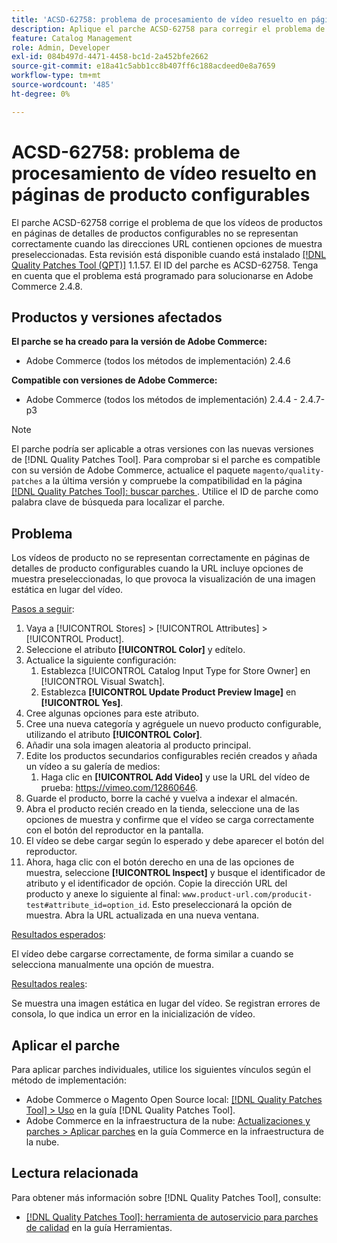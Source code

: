 ```yaml
---
title: 'ACSD-62758: problema de procesamiento de vídeo resuelto en páginas de producto configurables'
description: Aplique el parche ACSD-62758 para corregir el problema de Adobe Commerce en el que los vídeos de producto en páginas de detalles de producto configurables no se representan correctamente cuando las direcciones URL contienen opciones de muestra preseleccionadas.
feature: Catalog Management
role: Admin, Developer
exl-id: 084b497d-4471-4458-bc1d-2a452bfe2662
source-git-commit: e18a41c5abb1cc8b407ff6c188acdeed0e8a7659
workflow-type: tm+mt
source-wordcount: '485'
ht-degree: 0%

---
```


# ACSD-62758: problema de procesamiento de vídeo resuelto en páginas de producto configurables

El parche ACSD-62758 corrige el problema de que los vídeos de productos en páginas de detalles de productos configurables no se representan correctamente cuando las direcciones URL contienen opciones de muestra preseleccionadas. Esta revisión está disponible cuando está instalado [[!DNL Quality Patches Tool (QPT)]](/help/tools/quality-patches-tool/quality-patches-tool-to-self-serve-quality-patches.md) 1.1.57. El ID del parche es ACSD-62758. Tenga en cuenta que el problema está programado para solucionarse en Adobe Commerce 2.4.8.

## Productos y versiones afectados

**El parche se ha creado para la versión de Adobe Commerce:**

* Adobe Commerce (todos los métodos de implementación) 2.4.6

**Compatible con versiones de Adobe Commerce:**

* Adobe Commerce (todos los métodos de implementación) 2.4.4 - 2.4.7-p3

>[!NOTE]
>
>El parche podría ser aplicable a otras versiones con las nuevas versiones de [!DNL Quality Patches Tool]. Para comprobar si el parche es compatible con su versión de Adobe Commerce, actualice el paquete `magento/quality-patches` a la última versión y compruebe la compatibilidad en la página [[!DNL Quality Patches Tool]: buscar parches ](https://experienceleague.adobe.com/tools/commerce-quality-patches/index.html). Utilice el ID de parche como palabra clave de búsqueda para localizar el parche.

## Problema

Los vídeos de producto no se representan correctamente en páginas de detalles de producto configurables cuando la URL incluye opciones de muestra preseleccionadas, lo que provoca la visualización de una imagen estática en lugar del vídeo.

<u>Pasos a seguir</u>:

1. Vaya a [!UICONTROL Stores] > [!UICONTROL Attributes] > [!UICONTROL Product].
1. Seleccione el atributo **[!UICONTROL Color]** y edítelo.
1. Actualice la siguiente configuración:
   1. Establezca [!UICONTROL Catalog Input Type for Store Owner] en [!UICONTROL Visual Swatch].
   1. Establezca **[!UICONTROL Update Product Preview Image]** en **[!UICONTROL Yes]**.
1. Cree algunas opciones para este atributo.
1. Cree una nueva categoría y agréguele un nuevo producto configurable, utilizando el atributo **[!UICONTROL Color]**.
1. Añadir una sola imagen aleatoria al producto principal.
1. Edite los productos secundarios configurables recién creados y añada un vídeo a su galería de medios:
   1. Haga clic en **[!UICONTROL Add Video]** y use la URL del vídeo de prueba: https://vimeo.com/12860646.
1. Guarde el producto, borre la caché y vuelva a indexar el almacén.
1. Abra el producto recién creado en la tienda, seleccione una de las opciones de muestra y confirme que el vídeo se carga correctamente con el botón del reproductor en la pantalla.
1. El vídeo se debe cargar según lo esperado y debe aparecer el botón del reproductor.
1. Ahora, haga clic con el botón derecho en una de las opciones de muestra, seleccione **[!UICONTROL Inspect]** y busque el identificador de atributo y el identificador de opción. Copie la dirección URL del producto y anexe lo siguiente al final: `www.product-url.com/producit-test#attribute_id=option_id`. Esto preseleccionará la opción de muestra. Abra la URL actualizada en una nueva ventana.

<u>Resultados esperados</u>:

El vídeo debe cargarse correctamente, de forma similar a cuando se selecciona manualmente una opción de muestra.

<u>Resultados reales</u>:

Se muestra una imagen estática en lugar del vídeo. Se registran errores de consola, lo que indica un error en la inicialización de vídeo.

## Aplicar el parche

Para aplicar parches individuales, utilice los siguientes vínculos según el método de implementación:

* Adobe Commerce o Magento Open Source local: [[!DNL Quality Patches Tool] > Uso](/help/tools/quality-patches-tool/usage.md) en la guía [!DNL Quality Patches Tool].
* Adobe Commerce en la infraestructura de la nube: [Actualizaciones y parches > Aplicar parches](https://experienceleague.adobe.com/docs/commerce-cloud-service/user-guide/develop/upgrade/apply-patches.html) en la guía Commerce en la infraestructura de la nube.


## Lectura relacionada

Para obtener más información sobre [!DNL Quality Patches Tool], consulte:

* [[!DNL Quality Patches Tool]: herramienta de autoservicio para parches de calidad](/help/tools/quality-patches-tool/quality-patches-tool-to-self-serve-quality-patches.md) en la guía Herramientas.

